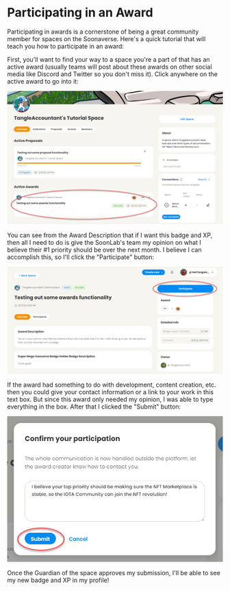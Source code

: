 # Participating in an Award

Participating in awards is a cornerstone of being a great community member for spaces on the Soonaverse. Here's a quick tutorial that will teach you how to participate in an award:

First, you'll want to find your way to a space you're a part of that has an active award (usually teams will post about these awards on other social media like Discord and Twitter so you don't miss it). Click anywhere on the active award to go into it:

![](<../.gitbook/assets/image (5) (2).png>)

You can see from the Award Description that if I want this badge and XP, then all I need to do is give the SoonLab's team my opinion on what I believe their #1 priority should be over the next month. I believe I can accomplish this, so I'll click the "Participate" button:

![](<../.gitbook/assets/image (32) (1) (1) (1).png>)

If the award had something to do with development, content creation, etc. then you could give your contact information or a link to your work in this text box. But since this award only needed my opinion, I was able to type everything in the box. After that I clicked the "Submit" button:

![](<../.gitbook/assets/image (20) (1) (1).png>)

Once the Guardian of the space approves my submission, I'll be able to see my new badge and XP in my profile!
